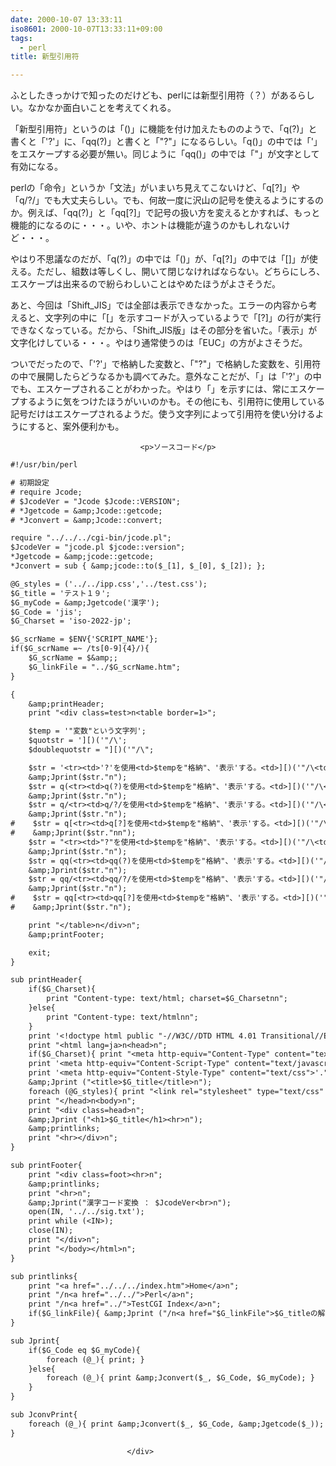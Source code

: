 ```yaml
---
date: 2000-10-07 13:33:11
iso8601: 2000-10-07T13:33:11+09:00
tags:
  - perl
title: 新型引用符

---
```


<div class="entry-body">
                                 <p>ふとしたきっかけで知ったのだけども、perlには新型引用符（？）があるらしい。なかなか面白いことを考えてくれる。 </p>

<p>「新型引用符」というのは「()」に機能を付け加えたもののようで、「q(?)」と書くと「'?'」に、「qq(?)」と書くと「"?"」になるらしい。「q()」の中では「'」をエスケープする必要が無い。同じように「qq()」の中では「"」が文字として有効になる。 </p>

<p>perlの「命令」というか「文法」がいまいち見えてこないけど、「q[?]」や「q/?/」でも大丈夫らしい。でも、何故一度に沢山の記号を使えるようにするのか。例えば、「qq(?)」と「qq[?]」で記号の扱い方を変えるとかすれば、もっと機能的になるのに・・・。いや、ホントは機能が違うのかもしれないけど・・・。 </p>

<p>やはり不思議なのだが、「q(?)」の中では「()」が、「q[?]」の中では「[]」が使える。ただし、組数は等しくし、開いて閉じなければならない。どちらにしろ、エスケープは出来るので紛らわしいことはやめたほうがよさそうだ。 </p>

<p>あと、今回は「Shift_JIS」では全部は表示できなかった。エラーの内容から考えると、文字列の中に「[」を示すコードが入っているようで「[?]」の行が実行できなくなっている。だから、「Shift_JIS版」はその部分を省いた。「表示」が文字化けしている・・・。やはり通常使うのは「EUC」の方がよさそうだ。 </p>

<p>ついでだったので、「'?'」で格納した変数と、「"?"」で格納した変数を、引用符の中で展開したらどうなるかも調べてみた。意外なことだが、「」は「'?'」の中でも、エスケープされることがわかった。やはり「」を示すには、常にエスケープするように気をつけたほうがいいのかも。その他にも、引用符に使用している記号だけはエスケープされるようだ。使う文字列によって引用符を使い分けるようにすると、案外便利かも。</p>
                              
                                 <p>ソースコード</p>

```default
#!/usr/bin/perl

# 初期設定
# require Jcode;
# $JcodeVer = "Jcode $Jcode::VERSION";
# *Jgetcode = &amp;Jcode::getcode;
# *Jconvert = &amp;Jcode::convert;

require "../../../cgi-bin/jcode.pl";
$JcodeVer = "jcode.pl $jcode::version";
*Jgetcode = &amp;jcode::getcode;
*Jconvert = sub { &amp;jcode::to($_[1], $_[0], $_[2]); };

@G_styles = ('../../ipp.css','../test.css');
$G_title = 'テスト１９';
$G_myCode = &amp;Jgetcode('漢字');
$G_Code = 'jis';
$G_Charset = 'iso-2022-jp';

$G_scrName = $ENV{'SCRIPT_NAME'};
if($G_scrName =~ /ts[0-9]{4}/){
    $G_scrName = $&amp;;
    $G_linkFile = "../$G_scrName.htm";
}

{
    &amp;printHeader;
    print "<div class=test>n<table border=1>";

    $temp = '"変数"という文字列';
    $quotstr = '][)('"/\';
    $doublequotstr = "][)('"/\";

    $str = '<tr><td>'?'を使用<td>$tempを"格納"、'表示'する。<td>][)('"/\<td>$quotstr<td>$doublequotstr';
    &amp;Jprint($str."n");
    $str = q(<tr><td>q(?)を使用<td>$tempを"格納"、'表示'する。<td>][)('"/\<td>$quotstr<td>$doublequotstr);
    &amp;Jprint($str."n");
    $str = q/<tr><td>q/?/を使用<td>$tempを"格納"、'表示'する。<td>][)('"/\<td>$quotstr<td>$doublequotstr/;
    &amp;Jprint($str."n");
#    $str = q[<tr><td>q[?]を使用<td>$tempを"格納"、'表示'する。<td>][)('"/\<td>$quotstr<td>$doublequotstr];
#    &amp;Jprint($str."nn");
    $str = "<tr><td>"?"を使用<td>$tempを"格納"、'表示'する。<td>][)('"/\<td>$quotstr<td>$doublequotstr";
    &amp;Jprint($str."n");
    $str = qq(<tr><td>qq(?)を使用<td>$tempを"格納"、'表示'する。<td>][)('"/\<td>$quotstr<td>$doublequotstr);
    &amp;Jprint($str."n");
    $str = qq/<tr><td>qq/?/を使用<td>$tempを"格納"、'表示'する。<td>][)('"/\<td>$quotstr<td>$doublequotstr/;
    &amp;Jprint($str."n");
#    $str = qq[<tr><td>qq[?]を使用<td>$tempを"格納"、'表示'する。<td>][)('"/\<td>$quotstr<td>$doublequotstr];
#    &amp;Jprint($str."n");

    print "</table>n</div>n";
    &amp;printFooter;

    exit;
}

sub printHeader{
    if($G_Charset){
        print "Content-type: text/html; charset=$G_Charsetnn";
    }else{
        print "Content-type: text/htmlnn";
    }
    print '<!doctype html public "-//W3C//DTD HTML 4.01 Transitional//EN">'."n";
    print "<html lang=ja>n<head>n";
    if($G_Charset){ print "<meta http-equiv="Content-Type" content="text/html; charset=$G_Charset">n"; }
    print '<meta http-equiv="Content-Script-Type" content="text/javascript">',"n";
    print '<meta http-equiv="Content-Style-Type" content="text/css">'."n";
    &amp;Jprint ("<title>$G_title</title>n");
    foreach (@G_styles){ print "<link rel="stylesheet" type="text/css" href="$_">n"; }
    print "</head>n<body>n";
    print "<div class=head>n";
    &amp;Jprint ("<h1>$G_title</h1><hr>n");
    &amp;printlinks;
    print "<hr></div>n";
}

sub printFooter{
    print "<div class=foot><hr>n";
    &amp;printlinks;
    print "<hr>n";
    &amp;Jprint("漢字コード変換 ： $JcodeVer<br>n");
    open(IN, '../../sig.txt');
    print while (<IN>);
    close(IN);
    print "</div>n";
    print "</body></html>n";
}

sub printlinks{
    print "<a href="../../../index.htm">Home</a>n";
    print "/n<a href="../../">Perl</a>n";
    print "/n<a href="../">TestCGI Index</a>n";
    if($G_linkFile){ &amp;Jprint ("/n<a href="$G_linkFile">$G_titleの解説</a>n"); }
}

sub Jprint{
    if($G_Code eq $G_myCode){
        foreach (@_){ print; }
    }else{
        foreach (@_){ print &amp;Jconvert($_, $G_Code, $G_myCode); }
    }
}

sub JconvPrint{
    foreach (@_){ print &amp;Jconvert($_, $G_Code, &amp;Jgetcode($_)); }
}
```
                              </div>
    	